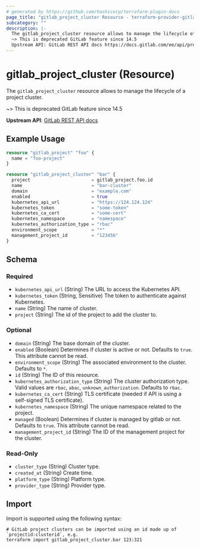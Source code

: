 ```yaml
---
# generated by https://github.com/hashicorp/terraform-plugin-docs
page_title: "gitlab_project_cluster Resource - terraform-provider-gitlab"
subcategory: ""
description: |-
  The gitlab_project_cluster resource allows to manage the lifecycle of a project cluster.
  ~> This is deprecated GitLab feature since 14.5
  Upstream API: GitLab REST API docs https://docs.gitlab.com/ee/api/project_clusters.html
---
```


# gitlab_project_cluster (Resource)

The `gitlab_project_cluster` resource allows to manage the lifecycle of a project cluster.

~> This is deprecated GitLab feature since 14.5

**Upstream API**: [GitLab REST API docs](https://docs.gitlab.com/ee/api/project_clusters.html)

## Example Usage

```terraform
resource "gitlab_project" "foo" {
  name = "foo-project"
}

resource "gitlab_project_cluster" "bar" {
  project                       = gitlab_project.foo.id
  name                          = "bar-cluster"
  domain                        = "example.com"
  enabled                       = true
  kubernetes_api_url            = "https://124.124.124"
  kubernetes_token              = "some-token"
  kubernetes_ca_cert            = "some-cert"
  kubernetes_namespace          = "namespace"
  kubernetes_authorization_type = "rbac"
  environment_scope             = "*"
  management_project_id         = "123456"
}
```

<!-- schema generated by tfplugindocs -->
## Schema

### Required

- `kubernetes_api_url` (String) The URL to access the Kubernetes API.
- `kubernetes_token` (String, Sensitive) The token to authenticate against Kubernetes.
- `name` (String) The name of cluster.
- `project` (String) The id of the project to add the cluster to.

### Optional

- `domain` (String) The base domain of the cluster.
- `enabled` (Boolean) Determines if cluster is active or not. Defaults to `true`. This attribute cannot be read.
- `environment_scope` (String) The associated environment to the cluster. Defaults to `*`.
- `id` (String) The ID of this resource.
- `kubernetes_authorization_type` (String) The cluster authorization type. Valid values are `rbac`, `abac`, `unknown_authorization`. Defaults to `rbac`.
- `kubernetes_ca_cert` (String) TLS certificate (needed if API is using a self-signed TLS certificate).
- `kubernetes_namespace` (String) The unique namespace related to the project.
- `managed` (Boolean) Determines if cluster is managed by gitlab or not. Defaults to `true`. This attribute cannot be read.
- `management_project_id` (String) The ID of the management project for the cluster.

### Read-Only

- `cluster_type` (String) Cluster type.
- `created_at` (String) Create time.
- `platform_type` (String) Platform type.
- `provider_type` (String) Provider type.

## Import

Import is supported using the following syntax:

```shell
# GitLab project clusters can be imported using an id made up of `projectid:clusterid`, e.g.
terraform import gitlab_project_cluster.bar 123:321
```

